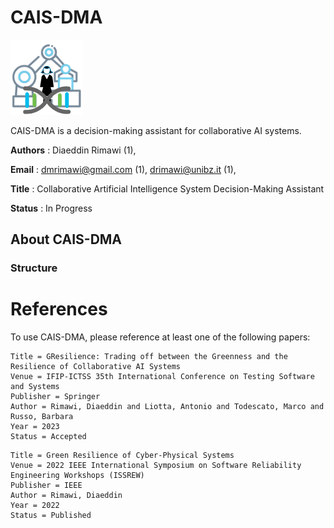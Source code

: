 # CAIS-DMA
![CAIS-DMA Icon](https://github.com/dmrimawi/CAIS-DMA/blob/master/CAIS-DMA.png?raw=true)

CAIS-DMA is a decision-making assistant for collaborative AI systems.

__Authors__ : Diaeddin Rimawi (1), 

__Email__ : dmrimawi@gmail.com (1), drimawi@unibz.it (1), 

__Title__ : Collaborative Artificial Intelligence System Decision-Making Assistant

__Status__ : In Progress

## About CAIS-DMA

### Structure

# References
To use CAIS-DMA, please reference at least one of the following papers:

```
Title = GResilience: Trading off between the Greenness and the Resilience of Collaborative AI Systems
Venue = IFIP-ICTSS 35th International Conference on Testing Software and Systems
Publisher = Springer
Author = Rimawi, Diaeddin and Liotta, Antonio and Todescato, Marco and Russo, Barbara
Year = 2023
Status = Accepted
```
```
Title = Green Resilience of Cyber-Physical Systems
Venue = 2022 IEEE International Symposium on Software Reliability Engineering Workshops (ISSREW)
Publisher = IEEE
Author = Rimawi, Diaeddin
Year = 2022
Status = Published
```

